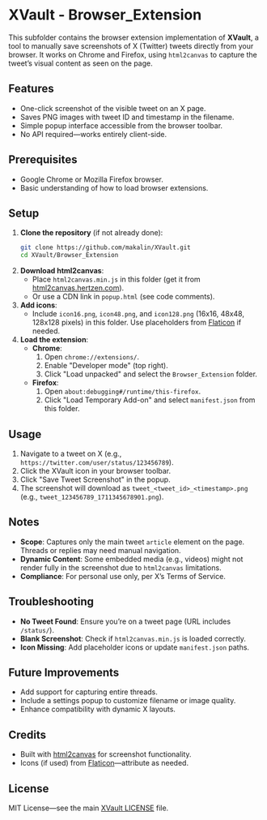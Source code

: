 # XVault - Browser_Extension

This subfolder contains the browser extension implementation of **XVault**, a tool to manually save screenshots of X (Twitter) tweets directly from your browser. It works on Chrome and Firefox, using `html2canvas` to capture the tweet’s visual content as seen on the page.

## Features
- One-click screenshot of the visible tweet on an X page.
- Saves PNG images with tweet ID and timestamp in the filename.
- Simple popup interface accessible from the browser toolbar.
- No API required—works entirely client-side.

## Prerequisites
- Google Chrome or Mozilla Firefox browser.
- Basic understanding of how to load browser extensions.

## Setup
1. **Clone the repository** (if not already done):
   ```bash
   git clone https://github.com/makalin/XVault.git
   cd XVault/Browser_Extension
   ```
2. **Download html2canvas**:
   - Place `html2canvas.min.js` in this folder (get it from [html2canvas.hertzen.com](https://html2canvas.hertzen.com/dist/html2canvas.min.js)).
   - Or use a CDN link in `popup.html` (see code comments).
3. **Add icons**:
   - Include `icon16.png`, `icon48.png`, and `icon128.png` (16x16, 48x48, 128x128 pixels) in this folder. Use placeholders from [Flaticon](https://www.flaticon.com/) if needed.
4. **Load the extension**:
   - **Chrome**:
     1. Open `chrome://extensions/`.
     2. Enable "Developer mode" (top right).
     3. Click "Load unpacked" and select the `Browser_Extension` folder.
   - **Firefox**:
     1. Open `about:debugging#/runtime/this-firefox`.
     2. Click "Load Temporary Add-on" and select `manifest.json` from this folder.

## Usage
1. Navigate to a tweet on X (e.g., `https://twitter.com/user/status/123456789`).
2. Click the XVault icon in your browser toolbar.
3. Click "Save Tweet Screenshot" in the popup.
4. The screenshot will download as `tweet_<tweet_id>_<timestamp>.png` (e.g., `tweet_123456789_1711345678901.png`).

## Notes
- **Scope**: Captures only the main tweet `article` element on the page. Threads or replies may need manual navigation.
- **Dynamic Content**: Some embedded media (e.g., videos) might not render fully in the screenshot due to `html2canvas` limitations.
- **Compliance**: For personal use only, per X’s Terms of Service.

## Troubleshooting
- **No Tweet Found**: Ensure you’re on a tweet page (URL includes `/status/`).
- **Blank Screenshot**: Check if `html2canvas.min.js` is loaded correctly.
- **Icon Missing**: Add placeholder icons or update `manifest.json` paths.

## Future Improvements
- Add support for capturing entire threads.
- Include a settings popup to customize filename or image quality.
- Enhance compatibility with dynamic X layouts.

## Credits
- Built with [html2canvas](https://html2canvas.hertzen.com/) for screenshot functionality.
- Icons (if used) from [Flaticon](https://www.flaticon.com/)—attribute as needed.

## License
MIT License—see the main [XVault LICENSE](../LICENSE) file.